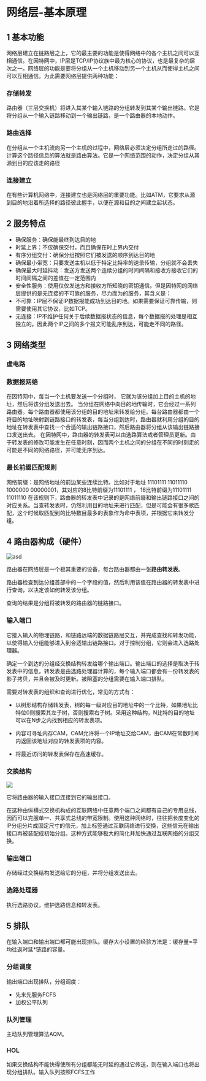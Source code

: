 # 网络层-基本原理

## 1 基本功能

网络层建立在链路层之上，它的最主要的功能是使得网络中的各个主机之间可以互相通信。在因特网中，IP层是TCP/IP协议族中最为核心的协议，也是最复杂的层次之一。网络层的功能是要将分组从一个主机移动到另一个主机从而使得主机之间可以互相通信。为此需要网络层提供两种功能：

### 存储转发

路由器（三层交换机）将进入其某个输入链路的分组转发到其某个输出链路。它是将分组从一个输入链路移动到一个输出链路，是一个路由器的本地动作。

### 路由选择

在分组从一个主机流向另一个主机的过程中，网络层必须决定分组所走过的路径。计算这个路径信息的算法就是路由算法。它是一个网络范围的动作，决定分组从其源到目的应该走的路径

### 连接建立

在有些计算机网络中，连接建立也是网络层的重要功能。比如ATM，它要求从源到目的地沿着所选择的路径彼此握手，以便在源和目的之间建立起状态。

## 2 服务特点
* 确保服务：确保能最终到达目的地
* 时延上界：不仅确保交付，而且确保在时上界内交付
* 有序分组交付：确保分组按照它们被发送的顺序到达目的地
* 确保最小带宽：只要发送主机以低于特定比特率的速录传输，分组就不会丢失
* 确保最大时延抖动：发送方发送两个连续分组的时间间隔和接收方接收它们的时间间隔之间的差值在一定范围内
* 安全性服务：使用仅仅发送方和接收方所知晓的密钥通信。但是因特网的网络层提供的是无连接的不可靠的服务，尽力而为的服务，其含义是：
* 不可靠：IP层不保证IP数据报能成功到达目的地。如果需要保证可靠传输，则需要使用其它协议，比如TCP。
* 无连接：IP不维护任何关于后续数据报状态的信息，每个数据报的处理是相互独立的。因此两个IP之间的多个报文可能乱序到达，可能走不同的路径。


## 3 网络类型

### 虚电路

### 数据报网络

在因特网中，每当一个主机要发送一个分组时， 它就为该分组加上目的主机的地址，然后将该分组发送出去。
当分组在网络中向目的地传输时，它会经过一系列路由器。每个路由器都使用该分组的目的地址来转发给分组。每台路由器都由一个将目的地址映射到链路接口的转发表，每当分组到达时，路由器就利用分组的目的地址在转发表中查找一个合适的输出链路接口，然后路由器将分组从该输出链路接口发送出去。
在因特网中，路由器的转发表可以由选路算法或者管理员更新。由于转发表的修改可能发生在任意时刻，因而两个主机之间的分组在不同的时刻走的可能是不同的网络路径，并可能无序到达。

### 最长前缀匹配规则

网络前缀：是网络地址的前边某些连续比特。比如对于地址 11101111 11011110 1000000 00000001，其对应的8比特前缀为11101111 ， 16比特前缀为11101111 11011110
在该规则下，路由器的转发表中记录的是网络前缀和输出链路接口之间的对应关系。当查转发表时，仍然利用目的地址来进行匹配，但是可能会有很多歌匹配，这个时候取匹配到的比特数目最多的表象作为命中表项，并根据它来转发分组。


## 4 路由器构成（硬件）

![asd](\image/路由器组成.png)

路由器在网络层是一个极其重要的设备，每台路由器都由一张**路由转发表**。

路由器检查到达分组首部中的一个字段的值，然后利用该值在路由器的转发表中进行查询，以决定该如何转发该分组。

查询的结果是分组将被转发的路由器的链路接口。

### 输入端口

它接入输入的物理链路，和链路远端的数据链路层交互，并完成查找和转发功能，以使得输入分组能够进入到合适输出链路接口。对于控制分组，它则会进入选路处理器。

确定一个到达的分组经交换结构转发给哪个输出端口。输出端口的选择是取决于转发表中的信息，转发表是由选路处理器计算的，每个输入端口都会有一份转发表的影子拷贝，并且会被及时更新。被阻塞的分组需要在输入端口排队。


需要对转发表的组织和查询进行优化，常见的方式有：
* 以树形结构存储转发表，树的每一级对应目的地址中的一个比特，如果地址比特位0则搜索其左子树，否则搜索右子树。采用这种结构，N比特的目的地址可以在N步之内找到相应的转发表项。

* 内容可寻址内存CAM，CAM允许将一个IP地址交给CAM，由CAM在常数时间内返回该地址对应的转发表项的内容。

* 将最近访问的转发表保存在高速缓存。


### 交换结构
![](\image/路由器交换结构.png)

它将路由器的输入接口连接到它的输出接口。


在这种由纵横式交换机构成的互联网络中任意两个端口之间都有自己的专用总线，因而可以克服单一、共享式总线的带宽限制。使用这种网络时，往往把长度变化的IP分组分片成固定尺寸的信元，加上标签通过互联网络进行交换，这些信元在输出接口再被装配成初始分组。这种方式能够极大的简化并加快通过互联网络的分组交换。

### 输出端口

存储经过交换结构发送给它的分组，并将分组发送出去。


### 选路处理器

执行选路协议，维护选路信息和转发表。


## 5 排队
在输入端口和输出端口都可能出现排队。缓存大小设置的经验方法是：缓存量=平均往返时延*链路的容量。

### 分组调度

输出端口出现排队，分组调度：
* 先来先服务FCFS
* 加权公平队列


### 队列管理

主动队列管理算法AQM。

### HOL
如果交换结构不能快得使所有分组都能无时延的通过它传送，则在输入端口也将出现分组排队。输入队列按照FCFS工作
